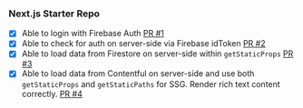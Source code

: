 ### Next.js Starter Repo

- [x] Able to login with Firebase Auth [PR #1](https://github.com/johnkueh/nextjs-starter/pull/1)
- [x] Able to check for auth on server-side via Firebase idToken [PR #2](https://github.com/johnkueh/nextjs-starter/pull/2)
- [x] Able to load data from Firestore on server-side within `getStaticProps` [PR #3](https://github.com/johnkueh/nextjs-starter/pull/3)
- [x] Able to load data from Contentful on server-side and use both `getStaticProps` and `getStaticPaths` for SSG. Render rich text content correctly. [PR #4](https://github.com/johnkueh/nextjs-starter/pull/4)
